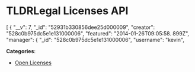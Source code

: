 # TLDRLegal Licenses API

[ { "__v": 7, "_id": "52931b330856dee25d000009", "creator": "528c0b975dc5e1e131000006", "featured": "2014-01-26T09:05:58. 899Z", "manager": { "_id": "528c0b975dc5e1e131000006", "username": "kevin",

**Categories**:

- [Open Licenses](https://github/apis-list/apis-list#open-licenses)



